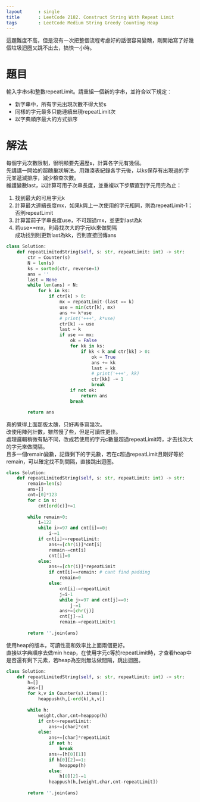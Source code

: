 ```yaml
--- 
layout      : single
title       : LeetCode 2182. Construct String With Repeat Limit
tags        : LeetCode Medium String Greedy Counting Heap
---
```

這題難度不高，但是沒有一次把整個流程考慮好的話很容易變醜，剛開始寫了好幾個垃圾迴圈又跳不出去，搞快一小時。

# 題目
輸入字串s和整數repeatLimit。請重組一個新的字串，並符合以下規定：  
- 新字串中，所有字元出現次數不得大於s  
- 同樣的字元最多只能連續出現repeatLimit次  
- 以字典順序最大的方式排序  
  
# 解法
每個字元次數限制，很明顯要先遍歷s，計算各字元有幾個。  
先講講一開始的超醜巢狀解法。用雜湊表紀錄各字元後，以ks保存有出現過的字元並遞減排序，減少檢查次數。  
維護變數last，以計算可用子次串長度，並重複以下步驟直到字元用完為止：  
1. 找到最大的可用字元k  
2. 計算最大連續長度mx，如果k與上一次使用的字元相同，則為repeatLimit-1；否則repeatLimit  
3. 計算當前子字串長度use，不可超過mx，並更新last為k  
4. 若use==mx，則尋找次大的字元kk來做間隔  
   成功找到則更新last為kk，否則直接回傳ans  

```python
class Solution:
    def repeatLimitedString(self, s: str, repeatLimit: int) -> str:
        ctr = Counter(s)
        N = len(s)
        ks = sorted(ctr, reverse=1)
        ans = ''
        last = None
        while len(ans) < N:
            for k in ks:
                if ctr[k] > 0:
                    mx = repeatLimit-(last == k)
                    use = min(ctr[k], mx)
                    ans += k*use
                    # print('+++', k*use)
                    ctr[k] -= use
                    last = k
                    if use == mx:
                        ok = False
                        for kk in ks:
                            if kk < k and ctr[kk] > 0:
                                ok = True
                                ans += kk
                                last = kk
                                # print('+++', kk)
                                ctr[kk] -= 1
                                break
                        if not ok:
                            return ans
                        break

        return ans
```

真的覺得上面那版太醜，只好再多寫幾次。  
改使用陣列計數，雖然慢了些，但是可讀性更佳。  
處理邏輯稍微有點不同，改成若使用的字元c數量超過repeatLimit時，才去找次大的字元來做間隔。  
且多一個remain變數，記錄剩下的字元數，若在c超過repeatLimit且剛好等於remain，可以確定找不到間隔，直接跳出迴圈。

```python
class Solution:
    def repeatLimitedString(self, s: str, repeatLimit: int) -> str:
        remain=len(s)
        ans=[]
        cnt=[0]*123
        for c in s:
            cnt[ord(c)]+=1
            
        while remain>0:
            i=122
            while i>=97 and cnt[i]==0:
                i-=1
            if cnt[i]<=repeatLimit:
                ans+=[chr(i)]*cnt[i]
                remain-=cnt[i]
                cnt[i]=0
            else:
                ans+=[chr(i)]*repeatLimit
                if cnt[i]==remain: # cant find padding
                    remain=0
                else:
                    cnt[i]-=repeatLimit
                    j=i-1
                    while j>=97 and cnt[j]==0:
                        j-=1
                    ans+=[chr(j)]
                    cnt[j]-=1
                    remain-=repeatLimit+1
                        
        return ''.join(ans)
```

使用heap的版本，可讀性高和效率比上面兩個更好。  
直接以字典順序去做min heap，在使用字元c等於repeatLimit時，才查看heap中是否還有剩下元素，若heap為空則無法做間隔，跳出迴圈。

```python
class Solution:
    def repeatLimitedString(self, s: str, repeatLimit: int) -> str:
        h=[]
        ans=[]
        for k,v in Counter(s).items():
            heappush(h,[-ord(k),k,v])
            
        while h:
            weight,char,cnt=heappop(h)
            if cnt<=repeatLimit:
                ans+=[char]*cnt
            else:
                ans+=[char]*repeatLimit
                if not h:
                    break
                ans+=[h[0][1]]
                if h[0][2]==1:
                    heappop(h)
                else:
                    h[0][2]-=1
                heappush(h,[weight,char,cnt-repeatLimit])
        
        return ''.join(ans)
```